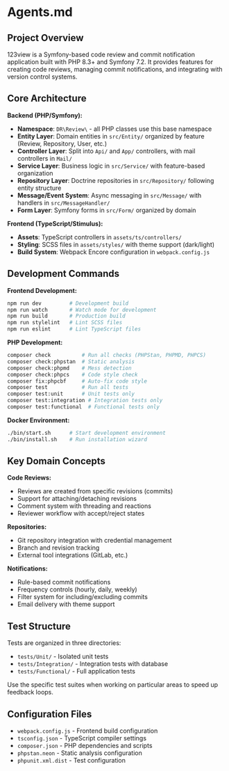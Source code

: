 # Agents.md

## Project Overview

123view is a Symfony-based code review and commit notification application built with PHP 8.3+ and Symfony 7.2. It provides features for creating code reviews, managing commit notifications, and integrating with version control systems.

## Core Architecture

**Backend (PHP/Symfony):**
- **Namespace**: `DR\Review\` - all PHP classes use this base namespace
- **Entity Layer**: Domain entities in `src/Entity/` organized by feature (Review, Repository, User, etc.)
- **Controller Layer**: Split into `Api/` and `App/` controllers, with mail controllers in `Mail/`
- **Service Layer**: Business logic in `src/Service/` with feature-based organization
- **Repository Layer**: Doctrine repositories in `src/Repository/` following entity structure
- **Message/Event System**: Async messaging in `src/Message/` with handlers in `src/MessageHandler/`
- **Form Layer**: Symfony forms in `src/Form/` organized by domain

**Frontend (TypeScript/Stimulus):**
- **Assets**: TypeScript controllers in `assets/ts/controllers/`
- **Styling**: SCSS files in `assets/styles/` with theme support (dark/light)
- **Build System**: Webpack Encore configuration in `webpack.config.js`

## Development Commands

**Frontend Development:**
```bash
npm run dev         # Development build
npm run watch       # Watch mode for development
npm run build       # Production build
npm run stylelint   # Lint SCSS files
npm run eslint      # Lint TypeScript files
```

**PHP Development:**
```bash
composer check          # Run all checks (PHPStan, PHPMD, PHPCS)
composer check:phpstan  # Static analysis
composer check:phpmd    # Mess detection
composer check:phpcs    # Code style check
composer fix:phpcbf     # Auto-fix code style
composer test           # Run all tests
composer test:unit      # Unit tests only
composer test:integration # Integration tests only
composer test:functional  # Functional tests only
```

**Docker Environment:**
```bash
./bin/start.sh      # Start development environment
./bin/install.sh    # Run installation wizard
```

## Key Domain Concepts

**Code Reviews:**
- Reviews are created from specific revisions (commits)
- Support for attaching/detaching revisions
- Comment system with threading and reactions
- Reviewer workflow with accept/reject states

**Repositories:**
- Git repository integration with credential management
- Branch and revision tracking
- External tool integrations (GitLab, etc.)

**Notifications:**
- Rule-based commit notifications
- Frequency controls (hourly, daily, weekly)
- Filter system for including/excluding commits
- Email delivery with theme support

## Test Structure

Tests are organized in three directories:
- `tests/Unit/` - Isolated unit tests
- `tests/Integration/` - Integration tests with database
- `tests/Functional/` - Full application tests

Use the specific test suites when working on particular areas to speed up feedback loops.

## Configuration Files

- `webpack.config.js` - Frontend build configuration
- `tsconfig.json` - TypeScript compiler settings
- `composer.json` - PHP dependencies and scripts
- `phpstan.neon` - Static analysis configuration
- `phpunit.xml.dist` - Test configuration
